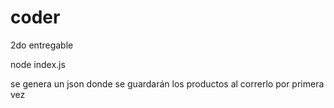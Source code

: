 # coder
2do entregable


node index.js


se genera un json donde se guardarán los productos al correrlo por primera vez
